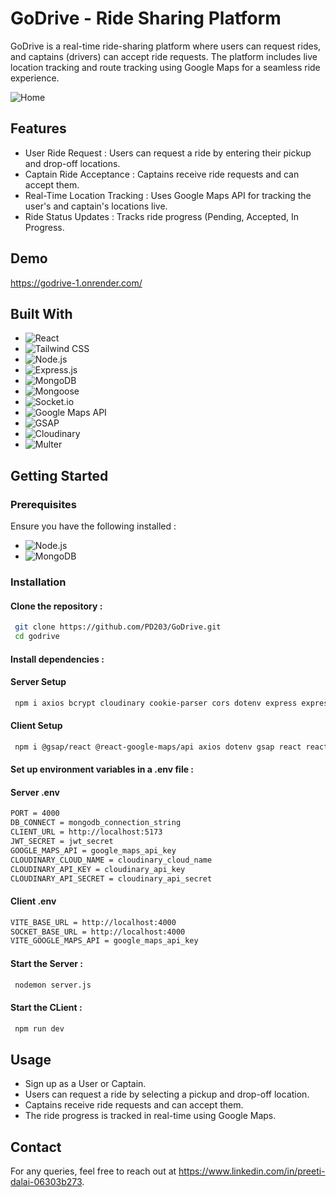 
# GoDrive - Ride Sharing Platform

GoDrive is a real-time ride-sharing platform where users can request rides, and captains (drivers) can accept ride requests. The platform includes live location tracking and route tracking using Google Maps for a seamless ride experience.


![Home](https://res.cloudinary.com/dpfvh7e5x/image/upload/v1740076704/Screenshot_25_tupgyt.png)


## Features

- User Ride Request : Users can request a ride by entering their pickup and drop-off locations.
- Captain Ride Acceptance : Captains receive ride requests and can accept them.
- Real-Time Location Tracking : Uses Google Maps API for tracking the user's and captain's locations live.
- Ride Status Updates : Tracks ride progress (Pending, Accepted, In Progress.


## Demo

https://godrive-1.onrender.com/


## Built With

- ![React](https://img.shields.io/badge/React-20232A?style=for-the-badge&logo=react&logoColor=61DAFB)
- ![Tailwind CSS](https://img.shields.io/badge/Tailwind_CSS-38B2AC?style=for-the-badge&logo=tailwind-css&logoColor=white)
- ![Node.js](https://img.shields.io/badge/Node.js-339933?style=for-the-badge&logo=node.js&logoColor=white)
- ![Express.js](https://img.shields.io/badge/Express.js-000000?style=for-the-badge&logo=express&logoColor=white)
- ![MongoDB](https://img.shields.io/badge/MongoDB-47A248?style=for-the-badge&logo=mongodb&logoColor=white)
- ![Mongoose](https://img.shields.io/badge/Mongoose-880000?style=for-the-badge&logo=mongoose&logoColor=white)
- ![Socket.io](https://img.shields.io/badge/Socket.io-010101?style=for-the-badge&logo=socket.io&logoColor=white)
- ![Google Maps API](https://img.shields.io/badge/Google_Maps_API-4285F4?style=for-the-badge&logo=googlemaps&logoColor=white)
- ![GSAP](https://img.shields.io/badge/GSAP-88CE02?style=for-the-badge&logo=greensock&logoColor=white)
- ![Cloudinary](https://img.shields.io/badge/Cloudinary-3448C5?style=for-the-badge&logo=cloudinary&logoColor=white)
- ![Multer](https://img.shields.io/badge/Multer-FF0000?style=for-the-badge&logoColor=white)
## Getting Started

### Prerequisites

Ensure you have the following installed :

- ![Node.js](https://img.shields.io/badge/Node.js-339933?style=for-the-badge&logo=node.js&logoColor=white)
- ![MongoDB](https://img.shields.io/badge/MongoDB-47A248?style=for-the-badge&logo=mongodb&logoColor=white)

### Installation

#### Clone the repository :

```bash
 git clone https://github.com/PD203/GoDrive.git
 cd godrive
```

#### Install dependencies :

#### Server Setup 
```bash
 npm i axios bcrypt cloudinary cookie-parser cors dotenv express express-validator jsonwebtoken mongodb mongoose multer socket.io
```
#### Client Setup
```bash
 npm i @gsap/react @react-google-maps/api axios dotenv gsap react react-dom react-router-dom react-toastify remixicon socket.io-client
```

#### Set up environment variables in a .env file :

#### Server .env

```bash
PORT = 4000
DB_CONNECT = mongodb_connection_string
CLIENT_URL = http://localhost:5173
JWT_SECRET = jwt_secret
GOOGLE_MAPS_API = google_maps_api_key
CLOUDINARY_CLOUD_NAME = cloudinary_cloud_name
CLOUDINARY_API_KEY = cloudinary_api_key
CLOUDINARY_API_SECRET = cloudinary_api_secret
```
#### Client .env

```bash
VITE_BASE_URL = http://localhost:4000
SOCKET_BASE_URL = http://localhost:4000
VITE_GOOGLE_MAPS_API = google_maps_api_key
```

#### Start the Server :
```bash
 nodemon server.js 
```

#### Start the CLient :
```bash
 npm run dev 
```
## Usage

- Sign up as a User or Captain.
- Users can request a ride by selecting a pickup and drop-off location.
- Captains receive ride requests and can accept them.
- The ride progress is tracked in real-time using Google Maps.


## Contact

For any queries, feel free to reach out at https://www.linkedin.com/in/preeti-dalai-06303b273.